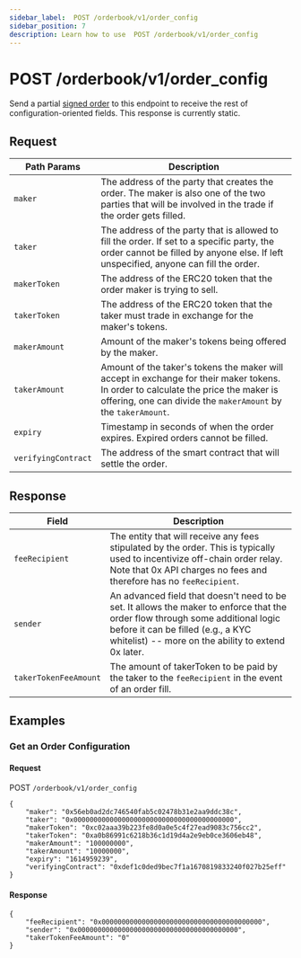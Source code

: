 ```yaml
---
sidebar_label:  POST /orderbook/v1/order_config
sidebar_position: 7
description: Learn how to use  POST /orderbook/v1/order_config
---
```

# POST /orderbook/v1/order_config

Send a partial [signed order](../../0x-swap-api/api-references/#signed-order) to this endpoint to receive the rest of configuration-oriented fields. This response is currently static.

## Request

| Path Params         | Description                                                                                                                                                                                          |
| ------------------- | ---------------------------------------------------------------------------------------------------------------------------------------------------------------------------------------------------- |
| `maker`             | The address of the party that creates the order. The maker is also one of the two parties that will be involved in the trade if the order gets filled.                                               |
| `taker`             | The address of the party that is allowed to fill the order. If set to a specific party, the order cannot be filled by anyone else. If left unspecified, anyone can fill the order.                   |
| `makerToken`        | The address of the ERC20 token that the order maker is trying to sell.                                                                                                                               |
| `takerToken`        | The address of the ERC20 token that the taker must trade in exchange for the maker's tokens.                                                                                                         |
| `makerAmount`       | Amount of the maker's tokens being offered by the maker.                                                                                                                                             |
| `takerAmount`       | Amount of the taker's tokens the maker will accept in exchange for their maker tokens. In order to calculate the price the maker is offering, one can divide the `makerAmount` by the `takerAmount`. |
| `expiry`            | Timestamp in seconds of when the order expires. Expired orders cannot be filled.                                                                                                                     |
| `verifyingContract` | The address of the smart contract that will settle the order.                                                                                                                                        |

## Response

| Field                 | Description                                                                                                                                                                                                                |
| --------------------- | -------------------------------------------------------------------------------------------------------------------------------------------------------------------------------------------------------------------------- |
| `feeRecipient`        | The entity that will receive any fees stipulated by the order. This is typically used to incentivize off-chain order relay. Note that 0x API charges no fees and therefore has no `feeRecipient`.                          |
| `sender`              | An advanced field that doesn't need to be set. It allows the maker to enforce that the order flow through some additional logic before it can be filled (e.g., a KYC whitelist) -- more on the ability to extend 0x later. |
| `takerTokenFeeAmount` | The amount of takerToken to be paid by the taker to the `feeRecipient` in the event of an order fill.                                                                                                                      |

## Examples

### Get an Order Configuration

#### Request

POST `/orderbook/v1/order_config`

```
{
    "maker": "0x56eb0ad2dc746540fab5c02478b31e2aa9ddc38c",
    "taker": "0x0000000000000000000000000000000000000000",
    "makerToken": "0xc02aaa39b223fe8d0a0e5c4f27ead9083c756cc2",
    "takerToken": "0xa0b86991c6218b36c1d19d4a2e9eb0ce3606eb48",
    "makerAmount": "100000000",
    "takerAmount": "10000000",
    "expiry": "1614959239",
    "verifyingContract": "0xdef1c0ded9bec7f1a1670819833240f027b25eff"
}
```

#### Response

```
{
    "feeRecipient": "0x0000000000000000000000000000000000000000",
    "sender": "0x0000000000000000000000000000000000000000",
    "takerTokenFeeAmount": "0"
}
```